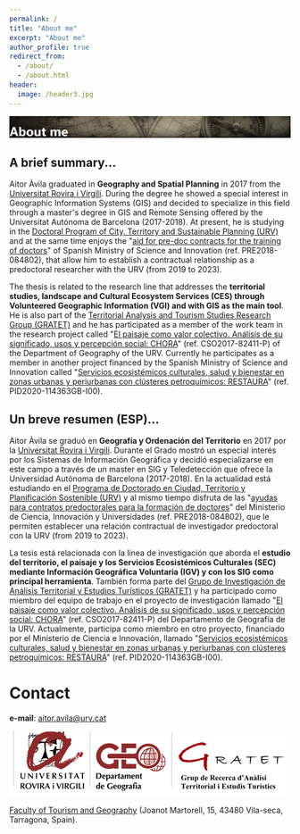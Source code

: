 ```yaml
---
permalink: /
title: "About me"
excerpt: "About me"
author_profile: true
redirect_from: 
  - /about/
  - /about.html
header:
  image: /header3.jpg
---
```


![paisaje](images/mapa_negre4.jpeg)

## A brief summary...

Aitor Àvila graduated in __Geography and Spatial Planning__ in 2017 from the [Universitat Rovira i Virgili](https://www.urv.cat/en/). During the degree he showed a special interest in Geographic Information Systems (GIS) and decided to specialize in this field through a master's degree in GIS and Remote Sensing offered by the Universitat Autónoma de Barcelona (2017-2018). At present, he is studying in the [Doctoral Program of City, Territory and Sustainable Planning (URV)](http://www.doctor.urv.cat/en/prospective-students/courses/7724/index/) and at the same time enjoys the "[aid for pre-doc contracts for the training of doctors](http://www.aei.gob.es/portal/site/MICINN/menuitem.dbc68b34d11ccbd5d52ffeb801432ea0/?vgnextoid=131955e2d5e01610VgnVCM1000001d04140aRCRD&lang_choosen=en)" of Spanish Ministry of Science and Innovation (ref. PRE2018-084802), that allow him to establish a contractual relationship as a predoctoral researcher with the URV (from 2019 to 2023). 

The thesis is related to the research line that addresses the __territorial studies, landscape and Cultural Ecosystem Services (CES) through Volunteered Geographic Information (VGI) and with GIS as the main tool__. He is also part of the [Territorial Analysis and Tourism Studies Research Group (GRATET)](http://www.gratet.urv.cat/ca/) and he has participated as a member of the work team in the research project called "[El paisaje como valor colectivo. Análisis de su significado, usos y percepción social: CHORA](https://choramineco.wixsite.com/chora)" (ref. CSO2017-82411-P) of the Department of Geography of the URV. Currently he participates as a member in another project financed by the Spanish Ministry of Science and Innovation called "[Servicios ecosistémicos culturales, salud y bienestar en zonas urbanas y periurbanas con clústeres petroquímicos: RESTAURA](https://gratet.github.io/restaura/)" (ref. PID2020-114363GB-I00).

## Un breve resumen (ESP)...

Aitor Àvila se graduó en __Geografía y Ordenación del Territorio__ en 2017 por la [Universitat Rovira i Virgili](https://www.urv.cat/en/). Durante el Grado mostró un especial interés por los Sistemas de Información Geográfica y decidió especializarse en este campo a través de un master en SIG y Teledetección que ofrece la Universidad Autónoma de Barcelona (2017-2018). En la actualidad está estudiando en el [Programa de Doctorado en Ciudad, Territorio y Planificación Sostenible (URV)](http://www.doctor.urv.cat/en/prospective-students/courses/7724/index/) y al mismo tiempo disfruta de las "[ayudas para contratos predoctorales para la formación de doctores](http://www.aei.gob.es/portal/site/MICINN/menuitem.dbc68b34d11ccbd5d52ffeb801432ea0/?vgnextoid=131955e2d5e01610VgnVCM1000001d04140aRCRD&lang_choosen=en)" del Ministerio de Ciencia, Innovación y Universidades (ref. PRE2018-084802), que le permiten establecer una relación contractual de investigador predoctoral con la URV (from 2019 to 2023). 

La tesis está relacionada con la línea de investigación que aborda el __estudio del territorio, el paisaje y los Servicios Ecosistémicos Culturales (SEC) mediante Información Geográfica Voluntaria (IGV) y con los SIG como principal herramienta__. También forma parte del [Grupo de Investigación de Análisis Territorial y Estudios Turísticos (GRATET)](http://www.gratet.urv.cat/ca/) y ha participado como miembro del equipo de trabajo en el proyecto de investigación llamado "[El paisaje como valor colectivo. Análisis de su significado, usos y percepción social: CHORA](https://choramineco.wixsite.com/chora)" (ref. CSO2017-82411-P) del Departamento de Geografía de la URV. Actualmente, participa como miembro en otro proyecto, financiado por el Ministerio de Ciencia e Innovación, llamado "[Servicios ecosistémicos culturales, salud y bienestar en zonas urbanas y periurbanas con clústeres petroquímicos: RESTAURA](https://gratet.github.io/restaura/)" (ref. PID2020-114363GB-I00).

Contact
======
__e-mail__: aitor.avila@urv.cat

![logo](images/URV-Logo6.png)

[Faculty of Tourism and Geography](https://www.ftg.urv.cat/en/)
(Joanot Martorell, 15, 43480 Vila-seca, Tarragona, Spain).
